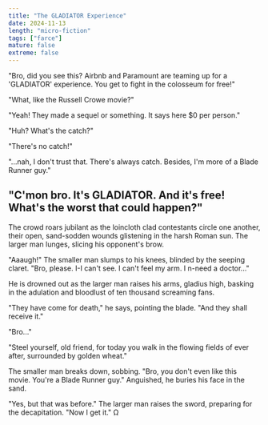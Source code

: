 ```yaml
---
title: "The GLADIATOR Experience"
date: 2024-11-13
length: "micro-fiction"
tags: ["farce"]
mature: false
extreme: false
---
```

"Bro, did you see this? Airbnb and Paramount are teaming up for a 'GLADIATOR' experience. You get to fight in the colosseum for free!"

"What, like the Russell Crowe movie?"

"Yeah! They made a sequel or something. It says here $0 per person."

"Huh? What's the catch?"

"There's no catch!"

"...nah, I don't trust that. There's always catch. Besides, I'm more of a Blade Runner guy."

"C'mon bro. It's GLADIATOR. And it's free! What's the worst that could happen?"
---
The crowd roars jubilant as the loincloth clad contestants circle one another, their open, sand-sodden wounds glistening in the harsh Roman sun. The larger man lunges, slicing his opponent's brow.

"Aaaugh!" The smaller man slumps to his knees, blinded by the seeping claret. "Bro, please. I-I can't see. I can't feel my arm. I n-need a doctor..."

He is drowned out as the larger man raises his arms, gladius high, basking in the adulation and bloodlust of ten thousand screaming fans.

"They have come for death," he says, pointing the blade. "And they shall receive it."

"Bro..."

"Steel yourself, old friend, for today you walk in the flowing fields of ever after, surrounded by golden wheat."

The smaller man breaks down, sobbing. "Bro, you don't even like this movie. You're a Blade Runner guy." Anguished, he buries his face in the sand.

"Yes, but that was before." The larger man raises the sword, preparing for the decapitation. "Now I get it." Ω